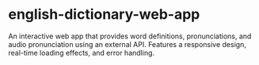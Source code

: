# english-dictionary-web-app
An interactive web app that provides word definitions, pronunciations, and audio pronunciation using an external API. Features a responsive design, real-time loading effects, and error handling.
